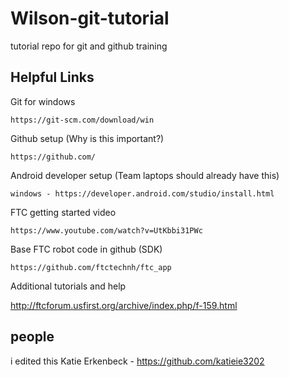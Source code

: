 # Wilson-git-tutorial
tutorial repo for git and github training
## Helpful Links

Git for windows

    https://git-scm.com/download/win

Github setup (Why is this important?)

    https://github.com/

Android developer setup (Team laptops should already have this)

    windows - https://developer.android.com/studio/install.html

FTC getting started video

    https://www.youtube.com/watch?v=UtKbbi31PWc

Base FTC robot code in github (SDK)

    https://github.com/ftctechnh/ftc_app

Additional tutorials and help

  http://ftcforum.usfirst.org/archive/index.php/f-159.html
  
## people

i edited this
Katie Erkenbeck - https://github.com/katieie3202